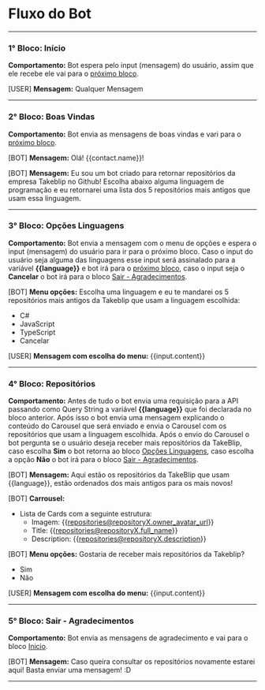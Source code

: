 # Fluxo do Bot

---

### <a id="inicio"></a>**1° Bloco:** Início

**Comportamento:** Bot espera pelo input (mensagem) do usuário, assim que ele recebe ele vai para o [próximo bloco](#boasvindas).

[USER] **Mensagem:** Qualquer Mensagem

---

### <a id="boasvindas"></a>**2° Bloco:** Boas Vindas

**Comportamento:** Bot envia as mensagens de boas vindas e vari para o [próximo bloco](#opcoeslinguagens).

[BOT] **Mensagem:** Olá! {{contact.name}}!

[BOT] **Mensagem:** Eu sou um bot criado para retornar repositórios da empresa Takeblip no Github! Escolha abaixo alguma linguagem de programação e eu retornarei uma lista dos 5 repositórios mais antigos que usam essa linguagem.

---

### <a id="opcoeslinguagens"></a>**3° Bloco:** Opções Linguagens

**Comportamento:** Bot envia a mensagem com o menu de opções e espera o input (mensagem) do usuário para ir para o próximo bloco. Caso o input do usuário seja alguma das linguagens esse input será assinalado para a variável **{{language}}** e bot irá para o [próximo bloco](#repositorios), caso o input seja o **Cancelar** o bot irá para o bloco [Sair - Agradecimentos](#agradecimentos).

[BOT] **Menu opções:**
Escolha uma linguagem e eu te mandarei os 5 repositórios mais antigos da Takeblip que usam a linguagem escolhida:

- C#
- JavaScript
- TypeScript
- Cancelar

[USER] **Mensagem com escolha do menu:** {{input.content}}

---

### <a id="repositorios"></a> **4° Bloco:** Repositórios

**Comportamento:** Antes de tudo o bot envia uma requisição para a API passando como Query String a variável **{{language}}** que foi declarada no bloco anterior. Após isso o bot envia uma mensagem explicando o conteúdo do Carousel que será enviado e envia o Carousel com os repositórios que usam a linguagem escolhida. Após o envio do Carousel o bot pergunta se o usuário deseja receber mais repositórios da TakeBlip, caso escolha **Sim** o bot retorna ao bloco [Opções Linguagens](#opcoeslinguagens), caso escolha a opção **Não** o bot irá para o bloco [Sair - Agradecimentos](#agradecimentos).

[BOT] **Mensagem:** Aqui estão os repositórios da TakeBlip que usam {{language}}, estão ordenados dos mais antigos para os mais novos!

[BOT] **Carrousel:**

- Lista de Cards com a seguinte estrutura:
  - Imagem: {{repositories@repositoryX.owner_avatar_url}}
  - Title: {{repositories@repositoryX.full_name}}
  - Description: {{repositories@repositoryX.description}}

[BOT] **Menu opções:** Gostaria de receber mais repositórios da Takeblip?

- Sim
- Não

[USER] **Mensagem com escolha do menu:** {{input.content}}

---

### <a id="agradecimentos"></a>**5° Bloco:** Sair - Agradecimentos

**Comportamento:** Bot envia as mensagens de agradecimento e vai para o bloco [Inicio](#inicio).

[BOT] **Mensagem:** Caso queira consultar os repositórios novamente estarei aqui! Basta enviar uma mensagem! :D

---
